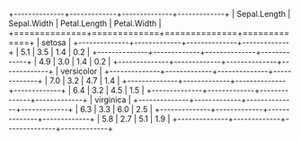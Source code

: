 
+--------------+-------------+--------------+-------------+
| Sepal.Length | Sepal.Width | Petal.Length | Petal.Width |
+==============+=============+==============+=============+
| setosa                                                  |
+--------------+-------------+--------------+-------------+
| 5.1          | 3.5         | 1.4          | 0.2         |
+--------------+-------------+--------------+-------------+
| 4.9          | 3.0         | 1.4          | 0.2         |
+--------------+-------------+--------------+-------------+
| versicolor                                              |
+--------------+-------------+--------------+-------------+
| 7.0          | 3.2         | 4.7          | 1.4         |
+--------------+-------------+--------------+-------------+
| 6.4          | 3.2         | 4.5          | 1.5         |
+--------------+-------------+--------------+-------------+
| virginica                                               |
+--------------+-------------+--------------+-------------+
| 6.3          | 3.3         | 6.0          | 2.5         |
+--------------+-------------+--------------+-------------+
| 5.8          | 2.7         | 5.1          | 1.9         |
+--------------+-------------+--------------+-------------+ 
